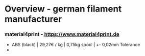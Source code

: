 # Overview - german filament manufacturer		
### material4print - https://www.material4print.de		
* ABS (black) | 29,27€ / kg | 0,75kg spool | +- 0,02mm Tolerance		
* 
